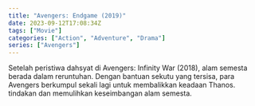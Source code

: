 ```yaml
---
title: "Avengers: Endgame (2019)"
date: 2023-09-12T17:08:34Z
tags: ["Movie"]
categories: ["Action", "Adventure", "Drama"]
series: ["Avengers"]
---
```


Setelah peristiwa dahsyat di Avengers: Infinity War (2018), alam semesta berada dalam reruntuhan. Dengan bantuan sekutu yang tersisa, para Avengers berkumpul sekali lagi untuk membalikkan keadaan Thanos. tindakan dan memulihkan keseimbangan alam semesta.

<mux-player stream-type="on-demand"
src="https://kp3d-my.sharepoint.com/personal/ryoo_kp3d_onmicrosoft_com/_layouts/15/download.aspx?share=EebFtKxoPIhHpaBgVMTL8_oBIZ6b2jSD53FScVTTVPtzWg" metadata-video-title="Avengers: Endgame (2019)" prefer-playback="mse" controls>
  </mux-player>
  

  <script src="https://cdn.jsdelivr.net/npm/@mux/mux-player"></script>
  

<script id="GBZNxV02DIzzoM00cPOEnADUlbcvnLQAnDr5bP8z9n021k" type="application/ld+json">
 {
  "@context": "https://schema.org/",
  "@type": "VideoObject",
  "name": "Avengers: Endgame (2019)",
  "description": "Setelah peristiwa dahsyat di Avengers: Infinity War (2018), alam semesta berada dalam reruntuhan. Dengan bantuan sekutu yang tersisa, para Avengers berkumpul sekali lagi untuk membalikkan keadaan Thanos. tindakan dan memulihkan keseimbangan alam semesta.",
  "contentUrl": "https://stream.mux.com/GBZNxV02DIzzoM00cPOEnADUlbcvnLQAnDr5bP8z9n021k/high.mp4",
  "thumbnailUrl": "https://www.themoviedb.org/t/p/original/yaRps1bMQLyz54M8ib5YdA2a2RZ.jpg?width=314&fit_mode=preserve&time=25",
  "uploadDate": "2021-06-09T23:23:00Z",
  "mp4_support": "standard",
  "static_renditions": {
    "status": "ready",
    "files": [
      {
        "name": "high.mp4",
        "ext": "mp4",
        "height": 1920,
        "width":  1080,
        "bitrate":  8000
      }
    ]
  }
}
</script>

